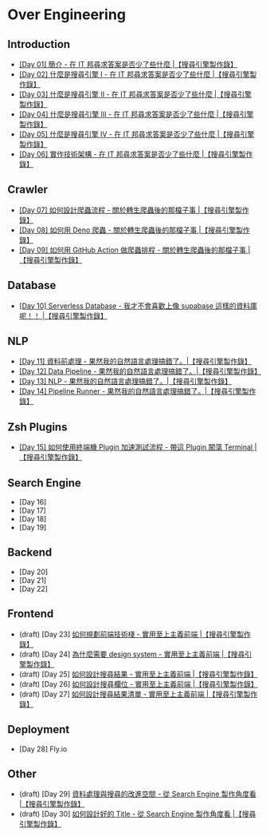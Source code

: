 # Over Engineering


## Introduction

- [\[Day 01\] 簡介 - 在 IT 邦尋求答案是否少了些什麼 |【搜尋引擎製作錄】](./articles/01_introduction.md)
- [\[Day 02\] 什麼是搜尋引擎 I - 在 IT 邦尋求答案是否少了些什麼 |【搜尋引擎製作錄】](./articles/02_what_is_search_engine_I.md)
- [\[Day 03\] 什麼是搜尋引擎 II - 在 IT 邦尋求答案是否少了些什麼 |【搜尋引擎製作錄】](./articles/03_what_is_search_engine_II.md)
- [\[Day 04\] 什麼是搜尋引擎 III - 在 IT 邦尋求答案是否少了些什麼 |【搜尋引擎製作錄】](./articles/04_what_is_search_engine_III.md)
- [\[Day 05\] 什麼是搜尋引擎 IV - 在 IT 邦尋求答案是否少了些什麼 |【搜尋引擎製作錄】](./articles/05_what_is_search_engine_IV.md)
- [\[Day 06\] 實作技術架構 - 在 IT 邦尋求答案是否少了些什麼 |【搜尋引擎製作錄】](./articles/06_architecture.md)


## Crawler

- [\[Day 07\] 如何設計爬蟲流程 - 關於轉生爬蟲後的那檔子事 |【搜尋引擎製作錄】](./articles/07_crawler_I.md)
- [\[Day 08\] 如何用 Deno 爬蟲 - 關於轉生爬蟲後的那檔子事 |【搜尋引擎製作錄】](./articles/08_crawler_II.md)
- [\[Day 09\] 如何用 GitHub Action 做爬蟲排程 - 關於轉生爬蟲後的那檔子事 |【搜尋引擎製作錄】](./articles/09_crawler_III.md)


## Database

- [\[Day 10\] Serverless Database - 我才不會喜歡上像 supabase 這樣的資料庫呢！！ |【搜尋引擎製作錄】](./articles/10_supabase.md)


## NLP

- [\[Day 11\] 資料前處理 - 果然我的自然語言處理搞錯了。|【搜尋引擎製作錄】](./articles/11_data_processing_I.md)
- [\[Day 12\] Data Pipeline - 果然我的自然語言處理搞錯了。|【搜尋引擎製作錄】](./articles/12_data_processing_II.md)
- [\[Day 13\] NLP - 果然我的自然語言處理搞錯了。|【搜尋引擎製作錄】](./articles/13_data_processing_III.md)
- [\[Day 14\] Pipeline Runner - 果然我的自然語言處理搞錯了。|【搜尋引擎製作錄】](./articles/14_data_processing_IV.md)


## Zsh Plugins

- [\[Day 15\] 如何使用終端機 Plugin 加速測試流程 - 帶這 Plugin 闖蕩 Terminal |【搜尋引擎製作錄】](./articles/15_ms_plugin.md)


## Search Engine

- [Day 16]
- [Day 17]
- [Day 18]
- [Day 19]


## Backend

- [Day 20]
- [Day 21]
- [Day 22]


## Frontend

- (draft) [Day 23] [如何規劃前端技術棧 - 實用至上主義前端 |【搜尋引擎製作錄】](./draft/frontend/tech-stack.md)
- (draft) [Day 24] [為什麼需要 design system - 實用至上主義前端 |【搜尋引擎製作錄】](./draft/frontend/design.md)
- (draft) [Day 25] [如何設計搜尋結果 - 實用至上主義前端 |【搜尋引擎製作錄】](./draft/frontend/result.md)
- (draft) [Day 26] [如何設計搜尋欄位 - 實用至上主義前端 |【搜尋引擎製作錄】](./draft/frontend/combobox.md)
- (draft) [Day 27] [如何設計搜尋結果清單 - 實用至上主義前端 |【搜尋引擎製作錄】](./draft/frontend/result-list.md)


## Deployment

- [Day 28] Fly.io


## Other
- (draft) [Day 29] [資料處理與搜尋的改進空間 - 從 Search Engine 製作角度看 |【搜尋引擎製作錄】]()
- (draft) [Day 30] [如何設計好的 Title - 從 Search Engine 製作角度看 |【搜尋引擎製作錄】](./draft/misc/title.md)
